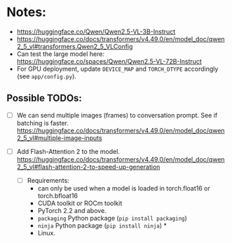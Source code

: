 # Notes:

- https://huggingface.co/Qwen/Qwen2.5-VL-3B-Instruct
- https://huggingface.co/docs/transformers/v4.49.0/en/model_doc/qwen2_5_vl#transformers.Qwen2_5_VLConfig
- Can test the large model here: https://huggingface.co/spaces/Qwen/Qwen2.5-VL-72B-Instruct
- For GPU deployment, update `DEVICE_MAP` and `TORCH_DTYPE` accordingly (see `app/config.py`).

## Possible TODOs:
- [ ] We can send multiple images (frames) to conversation prompt. See if batching is faster. https://huggingface.co/docs/transformers/v4.49.0/en/model_doc/qwen2_5_vl#multiple-image-inputs

- [ ] Add Flash-Attention 2 to the model. https://huggingface.co/docs/transformers/v4.49.0/en/model_doc/qwen2_5_vl#flash-attention-2-to-speed-up-generation
  - [ ] Requirements:
	- can only be used when a model is loaded in torch.float16 or torch.bfloat16
	- CUDA toolkit or ROCm toolkit
	- PyTorch 2.2 and above.
	- `packaging` Python package (`pip install packaging`)
	- `ninja` Python package (`pip install ninja`) *
	- Linux.